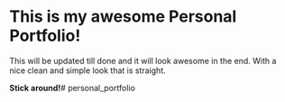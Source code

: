 # This is my awesome Personal Portfolio!
This will be updated till done and it will look awesome in the end. With a nice clean and simple look that is straight.

**Stick around!**# personal_portfolio
